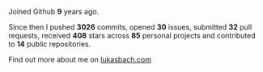 Joined Github **9** years ago.

Since then I pushed **3026** commits, opened **30** issues, submitted **32** pull requests, received **408** stars across **85** personal projects and contributed to **14** public repositories.

Find out more about me on [lukasbach.com](https://lukasbach.com)
